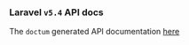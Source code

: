 ### Laravel `v5.4` API docs

The `doctum` generated API documentation [here](https://laravel-v54-api.meshanthony.name.ng)